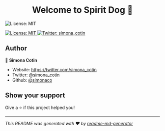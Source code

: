 <h1 align="center">Welcome to Spirit Dog 👋</h1>

<img alt="License: MIT" src="https://raw.githubusercontent.com/simonaco/spiritdog/master/assets/parks%26rec.png?token=AAMAIEAUJ2S2KBPBU2AUXOK6VV6HQ" />
<p>
  <a href="#" target="_blank">
    <img alt="License: MIT" src="https://img.shields.io/badge/License-MIT-yellow.svg" />
  </a>
  <a href="https://twitter.com/simona_cotin" target="_blank">
    <img alt="Twitter: simona_cotin" src="https://img.shields.io/twitter/follow/simona_cotin.svg?style=social" />
  </a>
</p>

## Author

👤 **Simona Cotin**

- Website: https://twitter.com/simona_cotin
- Twitter: [@simona_cotin](https://twitter.com/simona_cotin)
- Github: [@simonaco](https://github.com/simonaco)

## Show your support

Give a ⭐️ if this project helped you!

---

_This README was generated with ❤️ by [readme-md-generator](https://github.com/kefranabg/readme-md-generator)_
